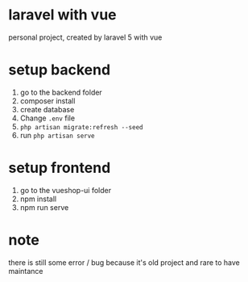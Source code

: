 # laravel with vue
personal project, created by laravel 5 with vue

# setup backend
1. go to the backend folder
2. composer install
3. create database
4. Change `.env` file
5. `php artisan migrate:refresh --seed`
6. run `php artisan serve`

# setup frontend
1. go to the vueshop-ui folder
2. npm install
3. npm run serve


# note
there is still some error / bug because it's old project and rare to have maintance